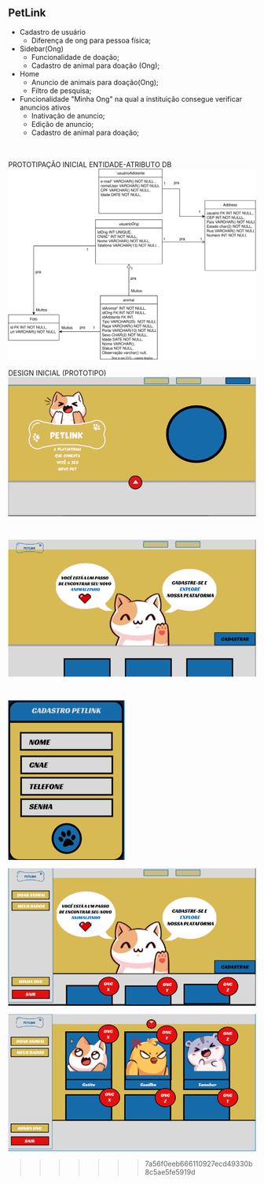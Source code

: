 ## PetLink
- Cadastro de usuário
  - Diferença de ong para pessoa física;
- Sidebar(Ong)
  - Funcionalidade de doação;
  - Cadastro de animal para doação (Ong);
- Home
  - Anuncio de animais para doação(Ong);
  - Filtro de pesquisa;
- Funcionalidade "Minha Ong" na qual a instituição consegue verificar anuncios ativos
  - Inativação de anuncio;
  - Edição de anuncio;
  - Cadastro de animal para doação;
<br>
<br>
PROTOTIPAÇÃO INICIAL ENTIDADE-ATRIBUTO DB
<br>
<img src="PetLink/images/modelagem.svg">

DESIGN INICIAL (PROTOTIPO)
<br>
![telaInicial](PetLink/images/imagem_2023-09-13_210524947.png)

<br>

![loginOng](PetLink/images/imagem_2023-09-13_210546636.png)

<br>

![cadastroPetlink](PetLink/images/imagem_2023-09-13_210559466.png)
<br>

![sidebar](PetLink/images/imagem_2023-09-13_210610180.png)
<br>

![feedAnimais](PetLink/images/imagem_2023-09-13_210722087.png)


>>>>>>> 7a56f0eeb666110927ecd49330b8c5ae5fe5919d
